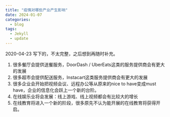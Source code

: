 ```yaml
---
title: "疫情对哪些产业产生影响"
date: 2024-01-07
categories:
  - blog
tags:
  - Jekyll
  - update
---
```


2020-04-23 写下的，不太完整，之后想到再随时补充。

1. 很多餐厅会提供送餐服务，DoorDash / UberEats这类的服务提供商会有更大的发展
2. 很多超市会提供配送服务，Instacart这类服务提供商会有更大的发展
3. 很多企业会开始把视频会议、远程办公等从原来的nice to have变成must have，企业的信息化会跃上一个新的台阶。
4. 在线娱乐业将会发展：线上游戏、线上视频都会有比较大的增长
5. 在线教育将进入一个新的阶段，很多原先不认为能开展的在线教育将获得开启。


